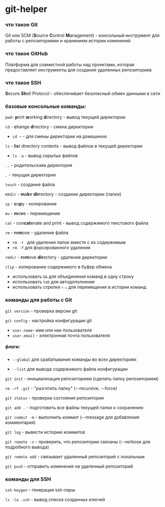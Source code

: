 # git-helper
### что такое Git
Git или SCM (**S**ource **C**ontrol **M**anagement) - консольный инструмент для работы с репозиториями и хранением истории изменений

### что такое GitHub
Платформа для совместной работы над проектами, которая предоставляет инструменты для создания удаленных репозиториев

### что такое SSH
**S**ecure **Sh**ell Protocol - обеспечивает безопасный обмен данными в сети

### базовые консольные команды:
``` pwd ```- **p**rint **w**orking **d**irectory - вывод текущей директории

``` cd ``` - **c**hange **d**irectory - смена директории
* ``` cd ~ ``` -  для смены директории на домашнюю
  

``` ls ``` - **l**i**s**t directory contents - вывод файлов в текущей директории

* ``` ls -a ``` - вывод скрытых файлов

``` .. ``` - родительскаяа директория

``` . ``` - текущая директория

``` touch ``` - создание файла

``` mkdir ``` - **m**a**k**e **dir**rectory - создание директории (папки)

``` cp ``` - **c**o**p**y - копирование

``` mv ``` - **m**o**v**e - перемещение

``` cat ``` - con**cat**enate and print - вывод содержимого текстового файла

``` rm ``` - **r**e**m**ove - удаление файла
* ```rm -r ``` для удаления папок вместе с их содержимым
* ```rm -f``` для форсированного удаления

``` rmdir ``` - **r**e**m**ove **dir**ectory - удаление директории

```clip``` - копирование содержимого в буфер обмена


* использовать ```&&``` для объединения команд в одну строку
* использовать ```tab``` для автодополнения
* использовать стрелки ```↑``` ```↓``` для перемещения в истории команд


### команды для работы с Git
```git version``` - проверка версии git

```git config``` - настройка конфигурации git

* ```user.name```- имя или ник пользователя
* ```user.email``` - электронная почта пользователя
##### флаги:
* ```--global``` для срабатывания команды во всех директориях

* ```--list``` для вывода содержимого файла конфигурации

  
```git init``` - инициализация репозиторием (сделать папку репозиторием)

```rm -rf .git``` - "разгитить папку" (--recursive, --force)

```git status``` - проверка состояния репозитория

```git add .``` - подготовить все файлы текущей папки к сохранению

```git commit -m``` - выполнить коммит (--message для добавления комментария)

```git log``` - вывести историю коммитов

```git remote -v``` - проверить, что репозитории связаны (--verbose для подробного вывода)

```git remote add``` - связывает удаленный репозиторий с локальным

```git push``` - отправить изменения на удаленный репозиторий


### команды для SSH
```ssh-keygen``` - генерация ssh-пары

```ls -la .ssh``` - вывод списка созданных ключей
